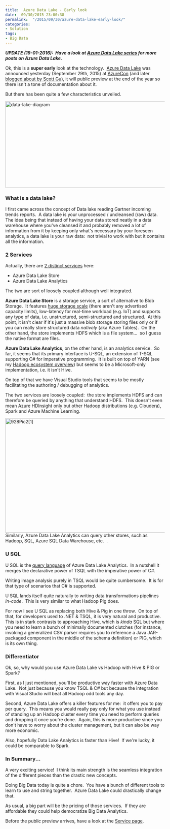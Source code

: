 ```yaml
---
title:  Azure Data Lake - Early look
date:  09/30/2015 23:00:38
permalink:  "/2015/09/30/azure-data-lake-early-look/"
categories:
- Solution
tags:
- Big Data
---
```

<em><strong>UPDATE (19-01-2016):  Have a look at <a href="http://vincentlauzon.com/about/azure-data-lake/">Azure Data Lake series</a> for more posts on Azure Data Lake.</strong></em>

Ok, this is a <strong>super early</strong> look at the technology.  <a href="https://azure.microsoft.com/en-us/solutions/data-lake/" target="_blank">Azure Data Lake</a> was announced yesterday (September 29th, 2015) at <a href="https://azure.microsoft.com/en-us/azurecon/" target="_blank">AzureCon</a> (and later <a href="http://weblogs.asp.net/scottgu/announcing-general-availability-of-hdinsight-on-linux-new-data-lake-services-and-language" target="_blank">blogged about by Scott Gu</a>), it will public preview at the end of the year so there isn't a tone of documentation about it.

But there has been quite a few characteristics unveiled.

<a href="https://vincentlauzon.files.wordpress.com/2015/09/data-lake-diagram.png"><img class="size-full wp-image-1303 aligncenter" src="https://vincentlauzon.files.wordpress.com/2015/09/data-lake-diagram.png" alt="data-lake-diagram" width="700" height="272" /></a>
<h3>What is a data lake?</h3>
I first came across the concept of Data lake reading Gartner incoming trends reports.  A data lake is your unprocessed / uncleansed (raw) data.  The idea being that instead of having your data stored neatly in a data warehouse where you've cleansed it and probably removed a lot of information from it by keeping only what's necessary by your foreseen analytics, a data lake is your raw data:  not trivial to work with but it contains all the information.
<h3>2 Services</h3>
Actually, there are <a href="http://blogs.technet.com/b/dataplatforminsider/archive/2015/09/28/microsoft-expands-azure-data-lake-to-unleash-big-data-productivity.aspx" target="_blank">2 distinct services</a> here:
<ul>
	<li>Azure Data Lake Store</li>
	<li>Azure Data Lake Analytics</li>
</ul>
The two are sort of loosely coupled although well integrated.

<strong>Azure Data Lake Store</strong> is a storage service, a sort of alternative to Blob Storage.  It features <span style="text-decoration:underline;">huge storage scale</span> (there aren't any advertised capacity limits), low-latency for real-time workload (e.g. IoT) and supports any type of data, i.e. unstructured, semi-structured and structured.  At this point, it isn't clear if it's just a massive blob storage storing files only or if you can really store structured data <em>natively</em> (aka Azure Tables).  On the other hand, the store implements HDFS which is a file system...  so I guess the native format are files.

<strong>Azure Data Lake Analytics</strong>, on the other hand, is an analytics service.  So far, it seems that its primary interface is U-SQL, an extension of T-SQL supporting C# for imperative programming.  It is built on top of YARN (see my <a href="http://vincentlauzon.com/2015/09/20/hadoop-ecosystem-overview/">Hadoop ecosystem overview</a>) but seems to be a Microsoft-only implementation, i.e. it isn't Hive.

On top of that we have Visual Studio tools that seems to be mostly facilitating the authoring / debugging of analytics.

The two services are loosely coupled:  the store implements HDFS and can therefore be queried by anything that understand HDFS.  This doesn't even mean Azure HDInsight only but other Hadoop distributions (e.g. Cloudera),  Spark and Azure Machine Learning.

<a href="https://vincentlauzon.files.wordpress.com/2015/09/928pic21.png"><img class="size-full wp-image-1301 aligncenter" src="https://vincentlauzon.files.wordpress.com/2015/09/928pic21.png" alt="928Pic2[1]" width="640" height="360" /></a>Similarly, Azure Data Lake Analytics can query other stores, such as Hadoop, SQL, Azure SQL Data Warehouse, etc.  .
<h3>U SQL</h3>
U SQL is the <a href="http://blogs.msdn.com/b/visualstudio/archive/2015/09/28/introducing-u-sql.aspx" target="_blank">query language</a> of Azure Data Lake Analytics.  In a nutshell it merges the declarative power of TSQL with the imperative power of C#.

Writing image analysis purely in TSQL would be quite cumbersome.  It is for that type of scenarios that C# is supported.

U SQL lands itself quite naturally to writing data transformations pipelines <em>in-code</em>.  This is very similar to what Hadoop Pig does.

For now I see U SQL as replacing both Hive &amp; Pig in one throw.  On top of that, for developers used to .NET &amp; TSQL, it is very natural and productive.  This is in stark contrasts to approaching Hive, which is <em>kinda</em> SQL but where you need to learn a bunch of minimally documented clutches (for instance, invoking a generalized CSV parser requires you to reference a Java JAR-packaged component in the middle of the schema definition) or PIG, which is its own thing.
<h3>Differentiator</h3>
Ok, so, why would you use Azure Data Lake vs Hadoop with Hive &amp; PIG or Spark?

First, as I just mentioned, you'll be productive way faster with Azure Data Lake.  Not just because you know TSQL &amp; C# but because the integration with Visual Studio will beat all Hadoop odd tools any day.

Second, Azure Data Lake offers a killer features for me:  it offers you to pay per query.  This means you would really pay only for what you use instead of standing up an Hadoop cluster every time you need to perform queries and dropping it once you're done.  Again, this is more productive since you don't have to worry about the cluster management, but it can also be way more economic.

Also, hopefully Data Lake Analytics is faster than Hive!  If we're lucky, it could be comparable to Spark.
<h3>In Summary...</h3>
A very exciting service!  I think its main strength is the seamless integration of the different pieces than the drastic new concepts.

Doing Big Data today is quite a chore.  You have a bunch of different tools to learn to use and string together.  Azure Data Lake could drastically change that.

As usual, a big part will be the pricing of those services.  If they are affordable they could help democratize Big Data Analytics.

Before the public preview arrives, have a look at the <a href="https://azure.microsoft.com/en-us/solutions/data-lake/" target="_blank">Service page</a>.